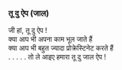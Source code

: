 ### तू दु ऐप (जाल)
जी हां, तू दु ऐप ! <br>
क्या आप भी अपना काम भूल जाते हैं <br>
क्या आप भी बहुत ज्यादा प्रोक्रेस्टिनेट करते हैं <br>
. . . . . तो ले आइए हमारा तू दु जाल ऐप ! <br>
